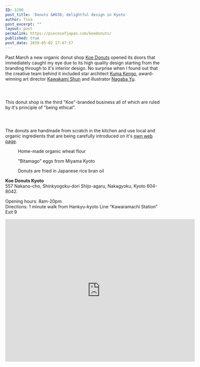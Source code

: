 ```yaml
---
ID: 1290
post_title: 'Donuts &#038; delightful design in Kyoto'
author: Tina
post_excerpt: ""
layout: post
permalink: https://piecesofjapan.com/koedonuts/
published: true
post_date: 2019-05-02 17:47:57
---
```

<!-- wp:paragraph -->
<p>Past March a new organic donut shop <a href="https://donuts.koe.com/">Koe Donuts</a> opened its doors that immediately caught my eye due to its high quality design starting from the branding through to it's interior design. No surprise when I found out that the creative team behind it included star architect <a rel="noreferrer noopener" aria-label=" (opens in a new tab)" href="http://www.kkaa.co.jp/" target="_blank">Kuma Kengo</a>, award-winning art director <a rel="noreferrer noopener" aria-label=" (opens in a new tab)" href="http://www.artless.co.jp/" target="_blank">Kawakami Shun</a> and illustrator <a rel="noreferrer noopener" aria-label=" (opens in a new tab)" href="http://www.nagaba.com/" target="_blank">Nagaba Yu</a>.</p>
<!-- /wp:paragraph -->

<!-- wp:image {"id":1293} -->
<figure class="wp-block-image"><img src="https://piecesofjapan.com/wp-content/uploads/2019/05/koedonuts_post02.jpg" alt="" class="wp-image-1293"/></figure>
<!-- /wp:image -->

<!-- wp:image {"id":1292} -->
<figure class="wp-block-image"><img src="https://piecesofjapan.com/wp-content/uploads/2019/05/koedonuts_post01.jpg" alt="" class="wp-image-1292"/></figure>
<!-- /wp:image -->

<!-- wp:image {"id":1294} -->
<figure class="wp-block-image"><img src="https://piecesofjapan.com/wp-content/uploads/2019/05/koedonuts_post03.jpg" alt="" class="wp-image-1294"/></figure>
<!-- /wp:image -->

<!-- wp:paragraph -->
<p>This donut shop is the third "Koe"-branded business all of which are ruled by it's principle of "being ethical". </p>
<!-- /wp:paragraph -->

<!-- wp:image {"id":1295} -->
<figure class="wp-block-image"><img src="https://piecesofjapan.com/wp-content/uploads/2019/05/koedonuts_post04.jpg" alt="" class="wp-image-1295"/></figure>
<!-- /wp:image -->

<!-- wp:image {"id":1296} -->
<figure class="wp-block-image"><img src="https://piecesofjapan.com/wp-content/uploads/2019/05/koedonuts_post05.jpg" alt="" class="wp-image-1296"/></figure>
<!-- /wp:image -->

<!-- wp:image {"id":1297} -->
<figure class="wp-block-image"><img src="https://piecesofjapan.com/wp-content/uploads/2019/05/koedonuts_post06.jpg" alt="" class="wp-image-1297"/></figure>
<!-- /wp:image -->

<!-- wp:paragraph -->
<p>The donuts are handmade from scratch in the kitchen and use local and organic ingredients that are being carefully introduced on it's <a rel="noreferrer noopener" aria-label="own web page (opens in a new tab)" href="https://donuts.koe.com/ethical.html" target="_blank">own web page</a>.</p>
<!-- /wp:paragraph -->

<!-- wp:image {"id":1300} -->
<figure class="wp-block-image"><img src="https://piecesofjapan.com/wp-content/uploads/2019/05/koedonuts_post09.jpg" alt="" class="wp-image-1300"/><figcaption>Home-made organic wheat flour</figcaption></figure>
<!-- /wp:image -->

<!-- wp:image {"id":1299} -->
<figure class="wp-block-image"><img src="https://piecesofjapan.com/wp-content/uploads/2019/05/koedonuts_post08.jpg" alt="" class="wp-image-1299"/><figcaption>"Bitamago" eggs from Miyama Kyoto</figcaption></figure>
<!-- /wp:image -->

<!-- wp:image {"id":1298} -->
<figure class="wp-block-image"><img src="https://piecesofjapan.com/wp-content/uploads/2019/05/koedonuts_post07.jpg" alt="" class="wp-image-1298"/><figcaption>Donuts are fried in Japanese rice bran oil</figcaption></figure>
<!-- /wp:image -->

<!-- wp:paragraph -->
<p><strong>Koe Donuts Kyoto</strong><br>557 Nakano-cho, Shinkyogoku-dori Shijo-agaru, Nakagyoku, Kyoto 604-8042.<br></p>
<!-- /wp:paragraph -->

<!-- wp:paragraph -->
<p>Opening hours: 8am-20pm<br>Directions: 1 minute walk from Hankyu-kyoto Line “Kawaramachi Station” Exit 9</p>
<!-- /wp:paragraph -->

<!-- wp:html -->
<iframe src="https://www.google.com/maps/embed?pb=!1m18!1m12!1m3!1d3268.09836248588!2d135.76506721524035!3d35.004242780357636!2m3!1f0!2f0!3f0!3m2!1i1024!2i768!4f13.1!3m3!1m2!1s0x600109aa6c8f4341%3A0xeecb27de020ad3d7!2sKoe+Donuts+Kyoto!5e0!3m2!1sen!2sus!4v1556819177849!5m2!1sen!2sus" width="600" height="450" frameborder="0" style="border:0" allowfullscreen></iframe>
<!-- /wp:html -->